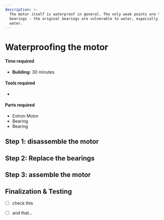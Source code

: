 ```yaml
---
description: >-
  The motor itself is waterproof in general. The only weak points are the
  bearings - the original bearings are vulnerable to water, especially salt
  water.
---
```


# Waterproofing the motor

#### Time required

* **Building:** 30 minutes

#### Tools required

* 
#### Parts required

* Extron Motor
* Bearing
* Bearing

## Step 1: disassemble the motor



## Step 2: Replace the bearings



## Step 3: assemble the motor

## Finalization & Testing



* [ ] check this
* [ ] and that...

